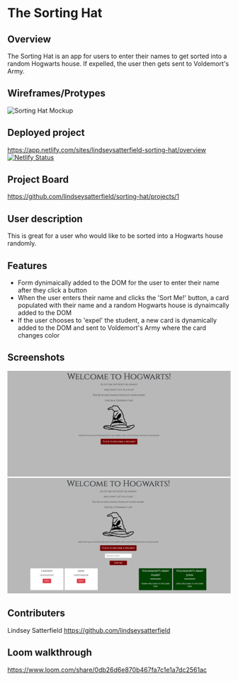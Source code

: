 # The Sorting Hat

## Overview
The Sorting Hat is an app for users to enter their names to get sorted into a random Hogwarts house. If expelled, the user then gets sent to Voldemort's Army.

## Wireframes/Protypes
![Sorting Hat Mockup](https://github.com/nss-nightclass-projects/exercise-vault/raw/master/images/sorting-hat-mockup.png)

## Deployed project
https://app.netlify.com/sites/lindseysatterfield-sorting-hat/overview
[![Netlify Status](https://api.netlify.com/api/v1/badges/b08018eb-8da1-4324-adee-495fdd02a8fe/deploy-status)](https://app.netlify.com/sites/lindseysatterfield-sorting-hat/deploys)

## Project Board
https://github.com/lindseysatterfield/sorting-hat/projects/1

## User description
This is great for a user who would like to be sorted into a Hogwarts house randomly.

## Features
- Form dynimaically added to the DOM for the user to enter their name after they click a button
- When the user enters their name and clicks the 'Sort Me!' button, a card populated with their name and a random Hogwarts house is dynaimcally added to the DOM
- If the user chooses to 'expel' the student, a new card is dynamically added to the DOM and sent to Voldemort's Army where the card changes color

## Screenshots
![](https://github.com/lindseysatterfield/sorting-hat/blob/main/screenshots/sortinghat-landing.png)
![](https://github.com/lindseysatterfield/sorting-hat/blob/main/screenshots/sortinghat-cards.png)

## Contributers
Lindsey Satterfield
https://github.com/lindseysatterfield

## Loom walkthrough
https://www.loom.com/share/0db26d6e870b467fa7c1e1a7dc2561ac
